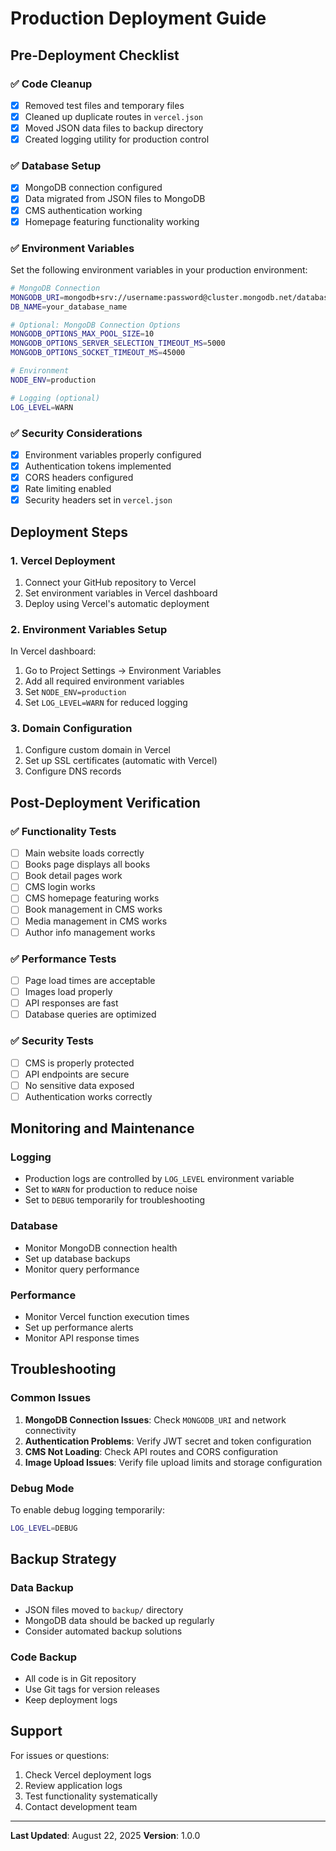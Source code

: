 # Production Deployment Guide

## Pre-Deployment Checklist

### ✅ Code Cleanup
- [x] Removed test files and temporary files
- [x] Cleaned up duplicate routes in `vercel.json`
- [x] Moved JSON data files to backup directory
- [x] Created logging utility for production control

### ✅ Database Setup
- [x] MongoDB connection configured
- [x] Data migrated from JSON files to MongoDB
- [x] CMS authentication working
- [x] Homepage featuring functionality working

### ✅ Environment Variables
Set the following environment variables in your production environment:

```bash
# MongoDB Connection
MONGODB_URI=mongodb+srv://username:password@cluster.mongodb.net/database?retryWrites=true&w=majority
DB_NAME=your_database_name

# Optional: MongoDB Connection Options
MONGODB_OPTIONS_MAX_POOL_SIZE=10
MONGODB_OPTIONS_SERVER_SELECTION_TIMEOUT_MS=5000
MONGODB_OPTIONS_SOCKET_TIMEOUT_MS=45000

# Environment
NODE_ENV=production

# Logging (optional)
LOG_LEVEL=WARN
```

### ✅ Security Considerations
- [x] Environment variables properly configured
- [x] Authentication tokens implemented
- [x] CORS headers configured
- [x] Rate limiting enabled
- [x] Security headers set in `vercel.json`

## Deployment Steps

### 1. Vercel Deployment
1. Connect your GitHub repository to Vercel
2. Set environment variables in Vercel dashboard
3. Deploy using Vercel's automatic deployment

### 2. Environment Variables Setup
In Vercel dashboard:
1. Go to Project Settings → Environment Variables
2. Add all required environment variables
3. Set `NODE_ENV=production`
4. Set `LOG_LEVEL=WARN` for reduced logging

### 3. Domain Configuration
1. Configure custom domain in Vercel
2. Set up SSL certificates (automatic with Vercel)
3. Configure DNS records

## Post-Deployment Verification

### ✅ Functionality Tests
- [ ] Main website loads correctly
- [ ] Books page displays all books
- [ ] Book detail pages work
- [ ] CMS login works
- [ ] CMS homepage featuring works
- [ ] Book management in CMS works
- [ ] Media management in CMS works
- [ ] Author info management works

### ✅ Performance Tests
- [ ] Page load times are acceptable
- [ ] Images load properly
- [ ] API responses are fast
- [ ] Database queries are optimized

### ✅ Security Tests
- [ ] CMS is properly protected
- [ ] API endpoints are secure
- [ ] No sensitive data exposed
- [ ] Authentication works correctly

## Monitoring and Maintenance

### Logging
- Production logs are controlled by `LOG_LEVEL` environment variable
- Set to `WARN` for production to reduce noise
- Set to `DEBUG` temporarily for troubleshooting

### Database
- Monitor MongoDB connection health
- Set up database backups
- Monitor query performance

### Performance
- Monitor Vercel function execution times
- Set up performance alerts
- Monitor API response times

## Troubleshooting

### Common Issues
1. **MongoDB Connection Issues**: Check `MONGODB_URI` and network connectivity
2. **Authentication Problems**: Verify JWT secret and token configuration
3. **CMS Not Loading**: Check API routes and CORS configuration
4. **Image Upload Issues**: Verify file upload limits and storage configuration

### Debug Mode
To enable debug logging temporarily:
```bash
LOG_LEVEL=DEBUG
```

## Backup Strategy

### Data Backup
- JSON files moved to `backup/` directory
- MongoDB data should be backed up regularly
- Consider automated backup solutions

### Code Backup
- All code is in Git repository
- Use Git tags for version releases
- Keep deployment logs

## Support

For issues or questions:
1. Check Vercel deployment logs
2. Review application logs
3. Test functionality systematically
4. Contact development team

---

**Last Updated**: August 22, 2025
**Version**: 1.0.0
